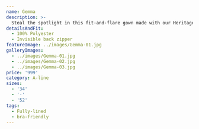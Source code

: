 ```yaml
---
name: Gemma
description: >-
  Steal the spotlight in this fit-and-flare gown made with our Heritage Lace, featuring a deep V-Neckline and beautiful, open illusion back with pearl buttons. Sweep Train.
detailsAndFit:
  - 100% Polyester
  - Invisible back zipper
featureImage: ../images/Gemma-01.jpg
galleryImages:
  - ../images/Gemma-01.jpg
  - ../images/Gemma-02.jpg
  - ../images/Gemma-03.jpg
price: '999'
category: A-line
sizes:
  - '34'
  - '-'
  - '52'
tags:
  - Fully-lined
  - bra-friendly
---
```


